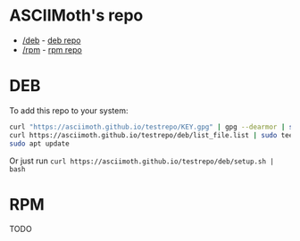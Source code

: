 # ASCIIMoth's repo
- [/deb](https://asciimoth.github.io/testrepo/deb) - [deb repo](#deb)
- [/rpm](https://asciimoth.github.io/testrepo/rpm) - [rpm repo](#rpm)

# DEB
To add this repo to your system:
```sh
curl "https://asciimoth.github.io/testrepo/KEY.gpg" | gpg --dearmor | sudo tee /etc/apt/trusted.gpg.d/asciimoth-testrepo.gpg > /dev/null
curl https://asciimoth.github.io/testrepo/deb/list_file.list | sudo tee /etc/apt/sources.list.d/asciimoth-testrepo.list > /dev/null
sudo apt update
```

Or just run `curl https://asciimoth.github.io/testrepo/deb/setup.sh | bash`

# RPM
TODO



